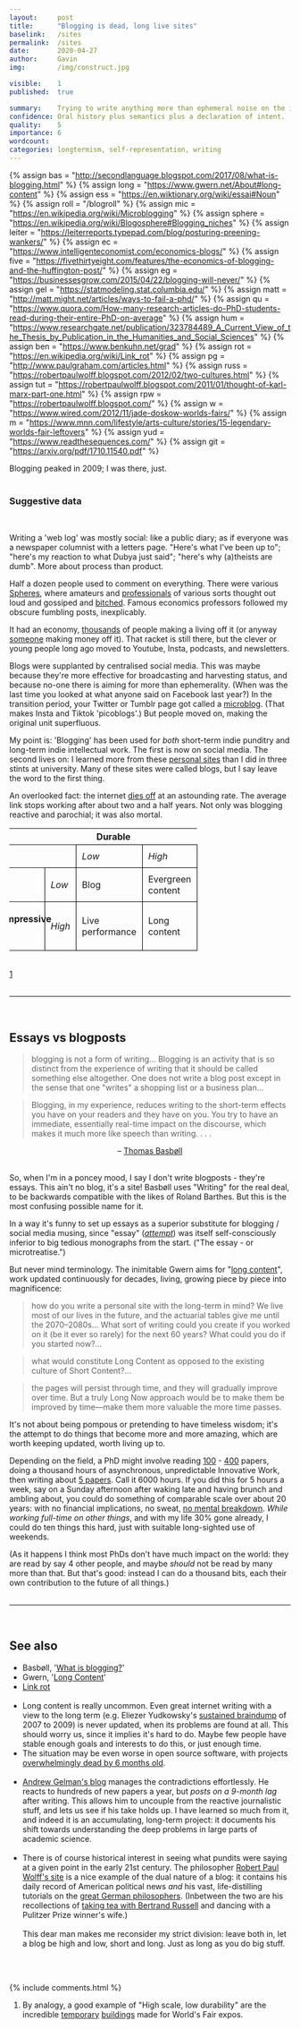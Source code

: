 ```yaml
---
layout:     post
title:      "Blogging is dead, long live sites"
baselink:   /sites
permalink:  /sites
date:       2020-04-27
author:     Gavin   
img:        /img/construct.jpg

visible:    1
published:  true

summary:    Trying to write anything more than ephemeral noise on the internet.
confidence: Oral history plus semantics plus a declaration of intent.
quality:    5
importance: 6
wordcount:  
categories: longtermism, self-representation, writing
---
```


{%	assign bas = "http://secondlanguage.blogspot.com/2017/08/what-is-blogging.html"	%}
{%	assign long = "https://www.gwern.net/About#long-content"		%}
{%	assign ess = "https://en.wiktionary.org/wiki/essai#Noun"		%}
{%	assign roll = "/blogroll"		%}
{%	assign mic = "https://en.wikipedia.org/wiki/Microblogging"		%}
{%	assign sphere = "https://en.wikipedia.org/wiki/Blogosphere#Blogging_niches"		%}
{%	assign leiter = "https://leiterreports.typepad.com/blog/posturing-preening-wankers/"		%}
{%	assign ec = "https://www.intelligenteconomist.com/economics-blogs/"		%}
{%	assign five = "https://fivethirtyeight.com/features/the-economics-of-blogging-and-the-huffington-post/"		%}
{%	assign eg = "https://businessesgrow.com/2015/04/22/blogging-will-never/"	%}
{%	assign gel = "https://statmodeling.stat.columbia.edu/"		%}
{%	assign matt = "http://matt.might.net/articles/ways-to-fail-a-phd/"		%}
{%	assign qu = "https://www.quora.com/How-many-research-articles-do-PhD-students-read-during-their-entire-PhD-on-average"		%}
{%	assign hum = "https://www.researchgate.net/publication/323784489_A_Current_View_of_the_Thesis_by_Publication_in_the_Humanities_and_Social_Sciences"		%}
{%	assign ben = "https://www.benkuhn.net/grad"			%}
{%	assign rot = "https://en.wikipedia.org/wiki/Link_rot"		%}
{%	assign pg = "http://www.paulgraham.com/articles.html"		%}
{%	assign russ = "https://robertpaulwolff.blogspot.com/2012/02/two-cultures.html"		%}
{%	assign tut = "https://robertpaulwolff.blogspot.com/2011/01/thought-of-karl-marx-part-one.html"	%}
{%	assign rpw = "https://robertpaulwolff.blogspot.com/"	%}
{%  assign w = "https://www.wired.com/2012/11/jade-doskow-worlds-fairs/"  %}
{%  assign m = "https://www.mnn.com/lifestyle/arts-culture/stories/15-legendary-worlds-fair-leftovers"  %}
{%  assign yud = "https://www.readthesequences.com/"  %}
{%  assign git = "https://arxiv.org/pdf/1710.11540.pdf"   %}


<style>
th 
{
  vertical-align: bottom;
}

#vert 
{
  -ms-writing-mode: tb-rl;
  -webkit-writing-mode: vertical-rl;
  writing-mode: vertical-rl;
  transform: rotate(270deg);
  white-space: nowrap;
  text-align: left;
  padding-left: 35px;
  padding-bottom: 0px;
  padding-top: 0px;
}

.tg  {
	border-collapse:collapse;
}
.tg td {
	border-color:black;
	border-style:solid;
	border-width: 1px;
	padding: 10px;
}

.lax {
	text-align: center;
	padding-left: 45px;
}

</style>




Blogging peaked in 2009; I was there, just. <br><br>

<div class="accordion">
	<h3>Suggestive data</h3>
	<div>
		<script type="text/javascript" src="https://ssl.gstatic.com/trends_nrtr/2152_RC04/embed_loader.js"></script> <script type="text/javascript"> trends.embed.renderExploreWidget("TIMESERIES", {"comparisonItem":[{"keyword":"blog","geo":"US","time":"2004-01-01 2020-04-20"}],"category":0,"property":""}, {"exploreQuery":"date=all&geo=US&q=blog","guestPath":"https://trends.google.com:443/trends/embed/"}); 
		</script>
		<script type="text/javascript" src="https://ssl.gstatic.com/trends_nrtr/2152_RC04/embed_loader.js"></script> <script type="text/javascript"> trends.embed.renderExploreWidget("TIMESERIES", {"comparisonItem":[{"keyword":"blog","geo":"US","time":"2004-01-01 2020-04-20"},{"keyword":"twitter","geo":"US","time":"2004-01-01 2020-04-20"}],"category":0,"property":""}, {"exploreQuery":"date=all&geo=US&q=blog,twitter","guestPath":"https://trends.google.com:443/trends/embed/"}); 
		</script>
		<script type="text/javascript" src="https://ssl.gstatic.com/trends_nrtr/2152_RC04/embed_loader.js"></script> <script type="text/javascript"> trends.embed.renderExploreWidget("TIMESERIES", {"comparisonItem":[{"keyword":"forum","geo":"US","time":"2004-01-01 2020-04-26"},{"keyword":"blog","geo":"US","time":"2004-01-01 2020-04-26"}],"category":0,"property":""}, {"exploreQuery":"date=all&geo=US&q=forum,blog","guestPath":"https://trends.google.com:443/trends/embed/"}); 
		</script>
		<script type="text/javascript" src="https://ssl.gstatic.com/trends_nrtr/2152_RC04/embed_loader.js"></script> <script type="text/javascript"> trends.embed.renderExploreWidget("TIMESERIES", {"comparisonItem":[{"keyword":"forum","geo":"US","time":"2004-01-01 2020-04-26"},{"keyword":"reddit","geo":"US","time":"2004-01-01 2020-04-26"}],"category":0,"property":""}, {"exploreQuery":"date=all&geo=US&q=forum,reddit","guestPath":"https://trends.google.com:443/trends/embed/"}); 
		</script>
	</div>
</div>
<br>

Writing a 'web log' was mostly social: like a public diary; as if everyone was a newspaper columnist with a letters page. "Here's what I've been up to"; "here's my reaction to what Dubya just said"; "here's why (a)theists are dumb". More about process than product.

Half a dozen people used to comment on everything. There were various <a href="{{sphere}}">Spheres</a>, where amateurs and <a href="{{ec}}">professionals</a> of various sorts thought out loud and gossiped and <a href="{{leiter}}">bitched</a>.  Famous economics professors followed my obscure fumbling posts, inexplicably.

It had an economy, <a href="{{eg}}">thousands</a> of people making a living off it (or anyway <a href="{{five}}">someone</a> making money off it). That racket is still there, but the clever or young people long ago moved to Youtube, Insta, podcasts, and newsletters.

Blogs were supplanted by centralised social media. This was maybe because they're more effective for broadcasting and harvesting status, and because no-one there is aiming for more than ephemerality. (When was the last time you looked at what anyone said on Facebook last year?) In the transition period, your Twitter or Tumblr page got called a <a href="{{mic}}">microblog</a>. (That makes Insta and Tiktok 'picoblogs'.) But people moved on, making the original unit superfluous.

My point is: 'Blogging' has been used for <i>both</i> short-term indie punditry and long-term indie intellectual work. The first is now on social media. The second lives on: I learned more from these <a href="{{roll}}">personal sites</a> than I did in three stints at university. Many of these sites were called blogs, but I say leave the word to the first thing.

An overlooked fact: the internet <a href="{{rot}}">dies off</a> at an astounding rate. The average link stops working after about two and a half years. Not only was blogging reactive and parochial; it was also mortal.<br>


<table class="tg">
  <tr>
    <!-- <th class="tg-0pky"></th>
    <th class="tg-0pky"></th> -->
    <th class="lax" colspan=4>Durable</th>
    <!-- <th class="tg-0lax"></th> -->
  </tr>
  <tr>
    <th class="tg-0pky"></th>
    <th class="tg-0pky"></th>
    <td class="tg-0lax"><i>Low</i></td>
    <td class="tg-0lax"><i>High</i></td>
  </tr>
  <tr>
    <th class="tg-0pky"></th>
    <td class="tg-0pky"><i>Low</i></td>
    <td class="tg-0lax">Blog</td>
    <td class="tg-0lax">Evergreen<br>content</td>
  </tr>
  <tr>
    <th class="tg-0lax" id="vert">Impressive</th>
    <td class="tg-0lax"><i>High</i></td>
    <td class="tg-0lax">Live<br>performance</td>
    <td class="tg-0lax">Long<br>content</td>
  </tr>
</table>

<br><a href="#fn:1" id="fnref:1">1</a><br>
<br>

<hr>

<br>

## Essays vs blogposts

> blogging is not a form of writing... Blogging is an activity that is so distinct from the experience of writing that it should be called something else altogether. One does not write a blog post except in the sense that one "writes" a shopping list or a business plan...

> Blogging, in my experience, reduces writing to the short-term effects you have on your readers and they have on you. You try to have an immediate, essentially real-time impact on the discourse, which makes it much more like speech than writing. . . .

<center>
	– <a href="{{bas}}">Thomas Basbøll</a>
</center>
<br>

So, when I'm in a poncey mood, I say I don't write blogposts - they're essays. This ain't no blog, it's a site!
Basbøll uses "Writing" for the real deal, to be backwards compatible with the likes of Roland Barthes. But this is the most confusing possible name for it.

In a way it's funny to set up essays as a superior substitute for blogging / social media musing, since "essay" (_<a href="{{ess}}">attempt</a>_) was itself  self-consciously inferior to big tedious monographs from the start. ("The essay - or microtreatise.")

But never mind terminology. The inimitable Gwern aims for "<a href="{{long}}">long content</a>", work updated continuously for decades, living, growing piece by piece into magnificence:

> how do you write a personal site with the long-term in mind? We live most of our lives in the future, and the actuarial tables give me until the 2070–2080s... What sort of writing could you create if you worked on it (be it ever so rarely) for the next 60 years? What could you do if you started now?... 

> what would constitute Long Content as opposed to the existing culture of Short Content?...

>  the pages will persist through time, and they will gradually improve over time. But a truly Long Now approach would be to make them be improved by time—make them more valuable the more time passes. 




It's not about being pompous or pretending to have timeless wisdom; it's the attempt to do things that become more and more amazing, which are worth keeping updated, worth living up to.

Depending on the field, a PhD might involve reading <a href="{{matt}}">100</a> - <a href="{{qu}}">400</a> papers, doing a thousand hours of asynchronous, unpredictable Innovative Work, then writing about <a href="{{hum}}">5 papers</a>. Call it 6000 hours. If you did this for 5 hours a week, say on a Sunday afternoon after waking late and having brunch and ambling about, you could do something of comparable scale over about 20 years: with no financial implications, no sweat, <a href="{{ben}}">no mental breakdown</a>. _While working full-time on other things_, and with my life 30% gone already, I could do ten things this hard, just with suitable long-sighted use of weekends. 

(As it happens I think most PhDs don't have much impact on the world: they are read by say 4 other people, and maybe _should_ not be read by many more than that. But that's good: instead I can do a thousand bits, each their own contribution to the future of all things.)<br><br>


<hr>

<br>

## See also

* Basbøll, '<a href="{{bas}}">What is blogging?</a>'
* Gwern, '<a href="{{long}}">Long Content</a>'
* <a href="{{rot}}">Link rot</a><br><br>
* Long content is really uncommon. Even great internet writing with a view to the long term (e.g. Eliezer Yudkowsky's <a href="{{yud}}">sustained braindump</a> of 2007 to 2009) is never updated, when its problems are found at all. This should worry us, since it implies it's hard to do. Maybe few people have stable enough goals and interests to do this, or just enough time. 
* The situation may be even worse in open source software, with projects <a href="{{git}}">overwhelmingly dead by 6 months old</a>.<br><br>
* <a href="{{gel}}">Andrew Gelman's blog</a> manages the contradictions effortlessly. He reacts to hundreds of new papers a year, but _posts on a 9-month lag_ after writing. This allows him to uncouple from the reactive journalistic stuff, and lets us see if his take holds up. I have learned so much from it, and indeed it is an accumulating, long-term project: it documents his shift towards understanding the deep problems in large parts of academic science.<br><br>
* There is of course historical interest in seeing what pundits were saying at a given point in the early 21st century. The philosopher <a href="{{rpw}}">Robert Paul Wolff's site</a> is a nice example of the dual nature of a blog: it contains his daily record of American political news <i>and</i> his vast, life-distilling tutorials on the <a href="{{tut}}">great German philosophers</a>. (Inbetween the two are his recollections of <a href="{{russ}}">taking tea with Bertrand Russell</a> and dancing with a Pulitzer Prize winner's wife.)<br><br>This dear man makes me reconsider my strict division: leave both in, let a blog be high and low, short and long. Just as long as you do big stuff.

<br><br>

{%	include comments.html	%}


<div class="footnotes">

<ol>
    <!-- 1 -->
    <li class="footnote" id="fn:1">
      By analogy, a good example of "High scale, low durability" are the incredible <a href="{{w}}">temporary</a> <a href="{{m}}">buildings</a> made for World's Fair expos.
    </li>
</ol>

</div>




<br><br>